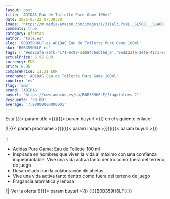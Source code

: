 ```yaml
---
layout: post
title: 'ADIDAS Eau de Toilette Pure Game 100ml'
date: 2025-05-23 07:39:28
image: 'https://m.media-amazon.com/images/I/31Ial3LPs1L._SL500_._SL400_.jpg'
comments: true
category: ofertas
author: 'tole.es'
slug: 'B0B359H6LF-es ADIDAS Eau de Toilette Pure Game 100ml'
sku: 'B0B359H6LF-es'
tags: [ '9ed22afa-2efb-4171-8c99-31b8476ebf6d_0','9ed22afa-2efb-4171-8c99-31b8476ebf6d_2401','9ed22afa-2efb-4171-8c99-31b8476ebf6d_5501','9ed22afa-2efb-4171-8c99-31b8476ebf6d_7401','Agua de tocador para hombres','Arborist Merchandising Root','Belleza','Fragancias para hombres','Fragrance_EoSS','PERFUMES Y FRAGANCIAS','Perfumes y fragancias','Self Service','Special Features Stores','adidas','de','eau','fragance & Nails','toilette','🇪🇸', ]
actualPrice: 6.95 EUR
currency: EUR
price: 6.95
comparePrice: 11.21 EUR
prodname: 'ADIDAS Eau de Toilette Pure Game 100ml'
country: 'es'
flag: '🇪🇸'
brand: 'ADIDAS'
buyurl: 'https://www.amazon.es/dp/B0B359H6LF/?tag=tolees-21'
descuento: '38.00'
average: '7.90000000000001'
---
```


Está [{{< param title >}}]({{< param buyurl >}}) en el siguiente enlace!

[![{{< param prodname >}}]({{< param image >}})]({{< param buyurl >}})

ℹ️:

- Adidas Pure Game: Eau de Toilette 100 ml
- Inspirada en hombres que viven la vida al máximo con una confianza inquebrantable. Vive una vida activa tanto dentro como fuera del terreno de juego
- Desarrollado con la colaboración de atletas
- Vive una vida activa tanto dentro como fuera del terreno de juego
- Fragancia aromática y leñosa

[🛒 Ver la oferta!!]({{< param buyurl >}})
{{<world>}}B0B359H6LF{{</world>}}
